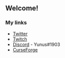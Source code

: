 ## Welcome!

### My links
- [Twitter](https://twitter.com/yunus1903dj)
- [Twitch](https://www.twitch.tv/yunus1903)
- [Discord](https://discord.com/users/84995878154166272) - Yunus#1903
- [CurseForge](https://www.curseforge.com/members/yunus1903/projects)
